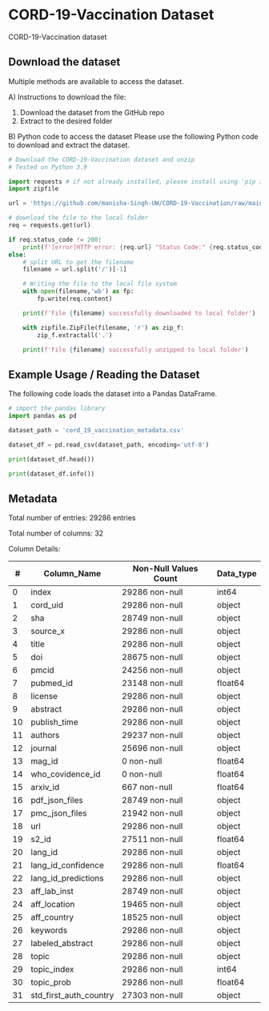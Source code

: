 # CORD-19-Vaccination Dataset
CORD-19-Vaccination dataset

## Download the dataset

Multiple methods are available to access the dataset. 

A) Instructions to download the file:
1. Download the dataset from the GitHub repo
2. Extract to the desired folder

B) Python code to access the dataset
Please use the following Python code to download and extract the dataset.

```Python
# Download the CORD-19-Vaccination dataset and unzip
# Tested on Python 3.9

import requests # if not already installed, please install using 'pip install requests'
import zipfile

url = 'https://github.com/manisha-Singh-UW/CORD-19-Vaccination/raw/main/dataset/cord_19_vaccination_metadata.zip'

# download the file to the local folder
req = requests.get(url)

if req.status_code != 200:
    print(f'[error]HTTP error: {req.url} "Status Code:" {req.status_code}')
else:
    # split URL to get the filename
    filename = url.split('/')[-1]

    # Writing the file to the local file system
    with open(filename,'wb') as fp:
        fp.write(req.content)

    print(f'File {filename} successfully downloaded to local folder')

    with zipfile.ZipFile(filename, 'r') as zip_f:
        zip_f.extractall('.')

    print(f'File {filename} successfully unzipped to local folder')

```

## Example Usage / Reading the Dataset

The following code loads the dataset into a Pandas DataFrame.

```python
# import the pandas library
import pandas as pd

dataset_path = 'cord_19_vaccination_metadata.csv'

dataset_df = pd.read_csv(dataset_path, encoding='utf-8')

print(dataset_df.head())

print(dataset_df.info())
```

## Metadata

Total number of entries: 29286 entries

Total number of columns: 32

Column Details:

| #  | Column_Name            | Non-Null Values Count | Data_type |
|----|------------------------|-----------------------|-----------|
| 0  | index                  | 29286 non-null        | int64     |
| 1  | cord_uid               | 29286 non-null        | object    |
| 2  | sha                    | 28749 non-null        | object    |
| 3  | source_x               | 29286 non-null        | object    |
| 4  | title                  | 29286 non-null        | object    |
| 5  | doi                    | 28675 non-null        | object    |
| 6  | pmcid                  | 24256 non-null        | object    |
| 7  | pubmed_id              | 23148 non-null        | float64   |
| 8  | license                | 29286 non-null        | object    |
| 9  | abstract               | 29286 non-null        | object    |
| 10 | publish_time           | 29286 non-null        | object    |
| 11 | authors                | 29237 non-null        | object    |
| 12 | journal                | 25696 non-null        | object    |
| 13 | mag_id                 | 0 non-null            | float64   |
| 14 | who_covidence_id       | 0 non-null            | float64   |
| 15 | arxiv_id               | 667 non-null          | float64   |
| 16 | pdf_json_files         | 28749 non-null        | object    |
| 17 | pmc_json_files         | 21942 non-null        | object    |
| 18 | url                    | 29286 non-null        | object    |
| 19 | s2_id                  | 27511 non-null        | float64   |
| 20 | lang_id                | 29286 non-null        | object    |
| 21 | lang_id_confidence     | 29286 non-null        | float64   |
| 22 | lang_id_predictions    | 29286 non-null        | object    |
| 23 | aff_lab_inst           | 28749 non-null        | object    |
| 24 | aff_location           | 19465 non-null        | object    |
| 25 | aff_country            | 18525 non-null        | object    |
| 26 | keywords               | 29286 non-null        | object    |
| 27 | labeled_abstract       | 29286 non-null        | object    |
| 28 | topic                  | 29286 non-null        | object    |
| 29 | topic_index            | 29286 non-null        | int64     |
| 30 | topic_prob             | 29286 non-null        | float64   |
| 31 | std_first_auth_country | 27303 non-null        | object    |

